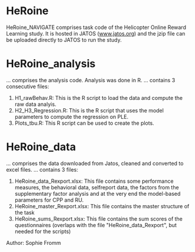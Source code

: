 # HeRoine

HeRoine_NAVIGATE comprises task code of the Helicopter Online Reward Learning study.
It is hosted in JATOS (www.jatos.org) and the jzip file can be uploaded directly to JATOS to run the study.

# HeRoine_analysis
... comprises the analysis code. Analysis was done in R.
... contains 3 consecutive files:
1) H1_rawBehav.R: This is the R script to load the data and compute the raw data analyis.
2) H2_H3_Regression.R: This is the R script that uses the model parameters to compute the regression on PLE.
3) Plots_tbu.R: This R script can be used to create the plots.


# HeRoine_data
... comprises the data downloaded from Jatos, cleaned and converted to excel files.
... contains 3 files:
1) HeRoine_data_Rexport.xlsx: This file contains some performance measures, the behavioral data, selfreport data, the factors from the supplementary factor analysis and at the very end the model-based parameters for CPP and RU.
2) HeRoine_master_Rexport.xlsx: This file contains the master structure of the task
3) HeRoine_sums_Rexport.xlsx: This file contains the sum scores of the questionnaires (overlaps with the file "HeRoine_data_Rexport", but needed for the scripts)

Author: Sophie Fromm
